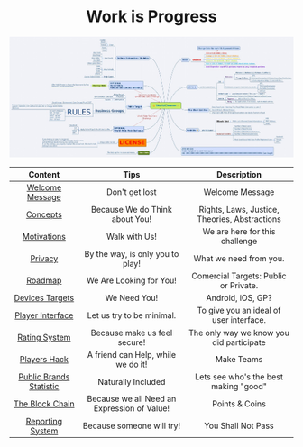<div style="text-align:center">

# Work is Progress

![](./images/FullMap.jpg?raw=true)

| Content | Tips | Description |  
| --- | --- | --- | 
| [Welcome Message](./Welcome/README.md) | Don't get lost | Welcome Message | 
| [Concepts](./Concerns/HR.md) | Because We do Think about You! | Rights, Laws, Justice, Theories, Abstractions | 
| [Motivations](./Path/README.md) | Walk with Us! | We are here for this challenge |
| [Privacy](./Privacy/README.md) | By the way, is only you to play! | What we need from you. | 
| [Roadmap](./About/README.md) | We Are Looking for You! | Comercial Targets: Public or Private. |
| [Devices Targets](./Devices/README.md) | We Need You! | Android, iOS, GP? | 
| [Player Interface](./UserInterface/README.md) | Let us try to be minimal. | To give you an ideal of user interface. | 
| [Rating System](./Rating/README.md) | Because make us feel secure! | The only way we know you did participate |
| [Players Hack](./README.md) | A friend can Help, while we do it! | Make Teams | 
| [Public Brands Statistic](./README.md) | Naturally Included | Lets see who's the best making "good" |
| [The Block Chain](./OdicPoints/README.md) | Because we all Need an Expression of Value! | Points & Coins |
| [Reporting System](./BlackBox/README.md) | Because someone will try! | You Shall Not Pass | 
 
</div>